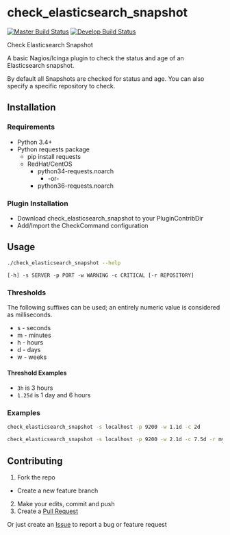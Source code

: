 # check_elasticsearch_snapshot

[![Master Build Status](https://travis-ci.org/leeclemens/check_elasticsearch_snapshot.svg?branch=master)](https://travis-ci.org/leeclemens/check_elasticsearch_snapshot)
[![Develop Build Status](https://travis-ci.org/leeclemens/check_elasticsearch_snapshot.svg?branch=develop)](https://travis-ci.org/leeclemens/check_elasticsearch_snapshot)

Check Elasticsearch Snapshot

A basic Nagios/Icinga plugin to check the status and age of an Elasticsearch snapshot.

By default all Snapshots are checked for status and age. You can also specify a specific repository to check.

## Installation
### Requirements
* Python 3.4+
* Python requests package
  * pip install requests
  * RedHat/CentOS
    * python34-requests.noarch
      * -or-
    * python36-requests.noarch
### Plugin Installation
* Download check_elasticsearch_snapshot to your PluginContribDir
* Add/Import the CheckCommand configuration

## Usage
```bash
./check_elasticsearch_snapshot --help
```

`[-h] -s SERVER -p PORT -w WARNING -c CRITICAL [-r REPOSITORY]`

### Thresholds
The following suffixes can be used; an entirely numeric value is considered as milliseconds.
* s - seconds
* m - minutes
* h - hours
* d - days
* w - weeks
#### Threshold Examples
* `3h` is 3 hours
* `1.25d` is 1 day and 6 hours

### Examples
```bash
check_elasticsearch_snapshot -s localhost -p 9200 -w 1.1d -c 2d 
```
```bash
check_elasticsearch_snapshot -s localhost -p 9200 -w 2.1d -c 7.5d -r my_backups 
```

## Contributing
1. Fork the repo
  * Create a new feature branch
2. Make your edits, commit and push
3. Create a [Pull Request](https://github.com/leeclemens/check_elasticsearch_snapshot/pulls)

Or just create an [Issue](https://github.com/leeclemens/check_elasticsearch_snapshot/issues) to report a bug or feature request
